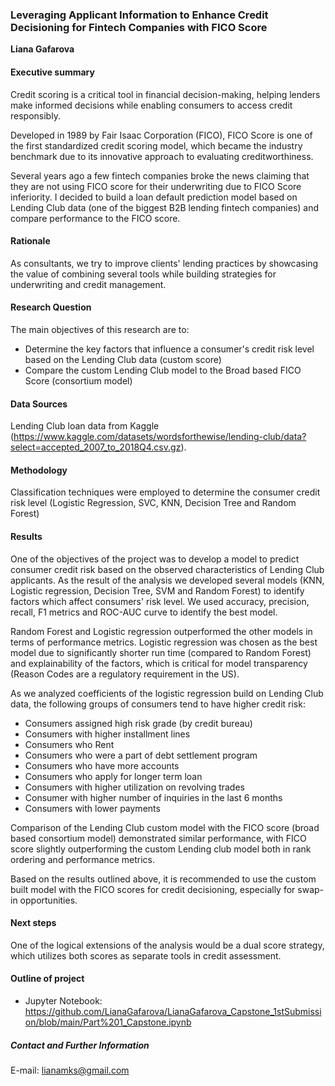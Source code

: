 ### Leveraging Applicant Information to Enhance Credit Decisioning for Fintech Companies with FICO Score


**Liana Gafarova**

#### Executive summary
Credit scoring is a critical tool in financial decision-making, helping lenders make informed decisions while enabling consumers to access credit responsibly. 

Developed in 1989 by Fair Isaac Corporation (FICO), FICO Score is one of the first standardized credit scoring model, which became the industry benchmark due to its innovative approach to evaluating creditworthiness.

Several years ago a few fintech companies broke the news claiming that they are not using FICO score for their underwriting due to FICO Score inferiority. I decided to build a loan default prediction model based on Lending Club data (one of the biggest B2B lending fintech companies) and compare performance to the FICO score.


#### Rationale
As consultants, we try to improve clients' lending practices by showcasing the value of combining several tools while building strategies for underwriting and credit management. 

#### Research Question
The main objectives of this research are to:
* Determine the key factors that influence a consumer's credit risk level based on the Lending Club data (custom score)
* Compare the custom Lending Club model to the Broad based FICO Score (consortium model)

#### Data Sources
Lending Club loan data from Kaggle (https://www.kaggle.com/datasets/wordsforthewise/lending-club/data?select=accepted_2007_to_2018Q4.csv.gz).

#### Methodology
Classification techniques were employed to determine the consumer credit risk level (Logistic Regression, SVC, KNN, Decision Tree and Random Forest)

#### Results
One of the objectives of the project was to develop a model to predict consumer credit risk based on the observed characteristics of Lending Club applicants. 
As the result of the analysis we developed several models (KNN, Logistic regression, Decision Tree, SVM and Random Forest) to identify factors which affect consumers' risk level. We used accuracy, precision, recall, F1 metrics and ROC-AUC curve to identify the best model.

Random Forest and Logistic regression outperformed the other models in terms of performance metrics. Logistic regression was chosen as the best model due to significantly shorter run time (compared to Random Forest) and explainability of the factors, which is critical for model transparency (Reason Codes are a regulatory requirement in the US). 

As we analyzed coefficients of the logistic regression build on Lending Club data, the following groups of consumers tend to have higher credit risk:
* Consumers assigned high risk grade (by credit bureau)
* Consumers with higher installment lines
* Consumers who Rent
* Consumers who were a part of debt settlement program
* Consumers who have more accounts
* Consumers who apply for longer term loan
* Consumers with higher utilization on revolving trades
* Consumer with higher number of inquiries in the last 6 months
* Consumers with lower payments

Comparison of the Lending Club custom model with the FICO score (broad based consortium model) demonstrated similar performance, with FICO score slightly outperforming the custom Lending club model both in rank ordering and performance metrics.

Based on the results outlined above, it is recommended to use the custom built model with the FICO scores for credit decisioning, especially for swap-in opportunities.


#### Next steps
One of the logical extensions of the analysis would be a dual score strategy, which utilizes both scores as separate tools in credit assessment.

#### Outline of project

- Jupyter Notebook: https://github.com/LianaGafarova/LianaGafarova_Capstone_1stSubmission/blob/main/Part%201_Capstone.ipynb


##### Contact and Further Information
E-mail: lianamks@gmail.com
